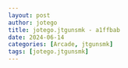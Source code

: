 ```yaml
---
layout: post
author: jotego
title: jotego.jtgunsmk - a1ffbab
date: 2024-06-14
categories: [Arcade, jtgunsmk]
tags: [jotego.jtgunsmk]
---
```



